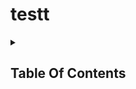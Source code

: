 # testt
<details>
  <summary><h2> Table Of Contents </h2></summary>
### ➤ [JEE Mains]()
### ➤ [JEE Advanced]()

![alt](https://drive.google.com/file/d/1y9xeK20XRvt1hF7isZdn10bNc1T0WdRq/view?usp=drive_link)
</details>

